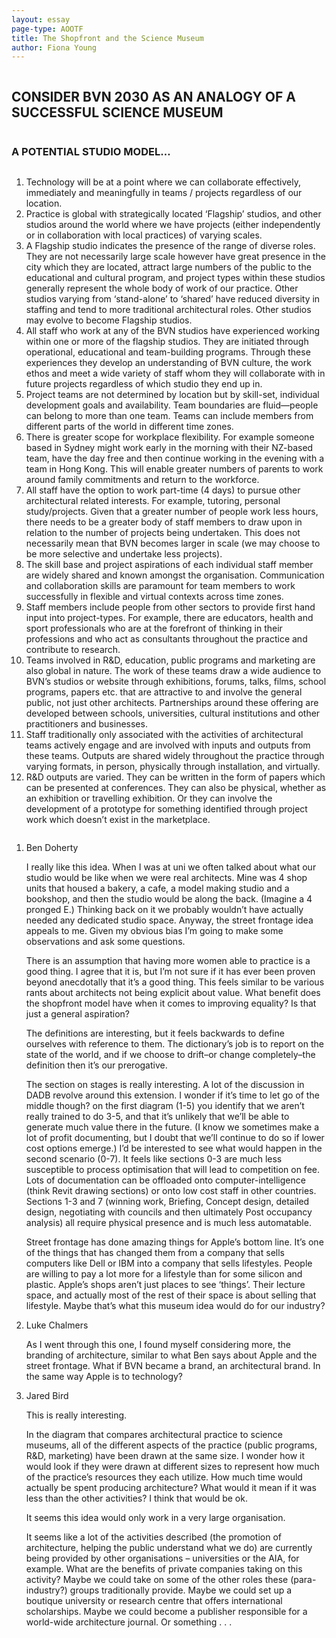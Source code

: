 ```yaml
---
layout: essay
page-type: AOOTF
title: The Shopfront and the Science Museum
author: Fiona Young
---
```


<p><a href="./The Shopfront and the Science Museum _ Tropos_files/fy_Page_02.png"><img src="./The Shopfront and the Science Museum _ Tropos_files/fy_Page_02.png" alt=""></a><br>
<a href="./The Shopfront and the Science Museum _ Tropos_files/fy_Page_03.png"><img src="./The Shopfront and the Science Museum _ Tropos_files/fy_Page_03.png" alt=""></a><br>
<a href="./The Shopfront and the Science Museum _ Tropos_files/fy_Page_04.png"><img src="./The Shopfront and the Science Museum _ Tropos_files/fy_Page_04.png" alt=""></a><br>
<a href="./The Shopfront and the Science Museum _ Tropos_files/fy_Page_05.png"><img src="./The Shopfront and the Science Museum _ Tropos_files/fy_Page_05.png" alt=""></a></p>
<h2>CONSIDER BVN 2030 AS AN ANALOGY OF A SUCCESSFUL SCIENCE MUSEUM</h2>
<p><a href="./The Shopfront and the Science Museum _ Tropos_files/fy_Page_07.png"><img src="./The Shopfront and the Science Museum _ Tropos_files/fy_Page_07.png" alt=""></a><br>
<a href="./The Shopfront and the Science Museum _ Tropos_files/fy_Page_08.png"><img src="./The Shopfront and the Science Museum _ Tropos_files/fy_Page_08.png" alt=""></a></p>
<h3>A POTENTIAL STUDIO MODEL…</h3>
<p><a href="./The Shopfront and the Science Museum _ Tropos_files/fy_Page_10.png"><img src="./The Shopfront and the Science Museum _ Tropos_files/fy_Page_10.png" alt=""></a><br>
<a href="./The Shopfront and the Science Museum _ Tropos_files/fy_Page_11.png"><img src="./The Shopfront and the Science Museum _ Tropos_files/fy_Page_11.png" alt=""></a></p>
<ol>
<li>Technology will be at a point where we can collaborate effectively, immediately and meaningfully in teams / projects regardless of our location.</li>
<li>Practice is global with strategically located ‘Flagship’ studios, and other studios around the world where we have projects (either independently or in collaboration with local practices) of varying scales.</li>
<li>A Flagship studio indicates the presence of the range of diverse roles. They are not necessarily large scale however have great presence in the city which they are located, attract large numbers of the public to the educational and cultural program, and project types within these studios generally represent the whole body of work of our practice. Other studios varying from ‘stand-alone’ to ‘shared’ have reduced diversity in staffing and tend to more traditional architectural roles. Other studios may evolve to become Flagship studios.</li>
<li>All staff who work at any of the BVN studios have experienced working within one or more of the flagship studios. They are initiated through operational, educational and team-building programs. Through these experiences they develop an understanding of BVN culture, the work ethos and meet a wide variety of staff whom they will collaborate with in future projects regardless of which studio they end up in.</li>
<li>Project teams are not determined by location but by skill-set, individual development goals and availability. Team boundaries are fluid—people can belong to more than one team. Teams can include members from different parts of the world in different time zones.</li>
<li>There is greater scope for workplace flexibility. For example someone based in Sydney might work early in the morning with their NZ-based team, have the day free and then continue working in the evening with a team in Hong Kong. This will enable greater numbers of parents to work around family commitments and return to the workforce.</li>
<li>All staff have the option to work part-time (4 days) to pursue other architectural related interests. For example, tutoring, personal study/projects. Given that a greater number of people work less hours, there needs to be a greater body of staff members to draw upon in relation to the number of projects being undertaken. This does not necessarily mean that BVN becomes larger in scale (we may choose to be more selective and undertake less projects).</li>
<li>The skill base and project aspirations of each individual staff member are widely shared and known amongst the organisation. Communication and collaboration skills are paramount for team members to work successfully in flexible and virtual contexts across time zones.</li>
<li>Staff members include people from other sectors to provide first hand input into project-types. For example, there are educators, health and sport professionals who are at the forefront of thinking in their professions and who act as consultants throughout the practice and contribute to research.</li>
<li>Teams involved in R&amp;D, education, public programs and marketing are also global in nature. The work of these teams draw a wide audience to BVN’s studios or website through exhibitions, forums, talks, films, school programs, papers etc. that are attractive to and involve the general public, not just other architects. Partnerships around these offering are developed between schools, universities, cultural institutions and other practitioners and businesses.</li>
<li>Staff traditionally only associated with the activities of architectural teams actively engage and are involved with inputs and outputs from these teams. Outputs are shared widely throughout the practice through varying formats, in person, physically through installation, and virtually.</li>
<li>R&amp;D outputs are varied. They can be written in the form of papers which can be presented at conferences. They can also be physical, whether as an exhibition or travelling exhibition. Or they can involve the development of a prototype for something identified through project work which doesn’t exist in the marketplace.</li>
</ol>
<p><a href="./The Shopfront and the Science Museum _ Tropos_files/fy_Page_13.png"><img src="./The Shopfront and the Science Museum _ Tropos_files/fy_Page_13.png" alt=""></a><br>
<a href="./The Shopfront and the Science Museum _ Tropos_files/fy_Page_14.png"><img src="./The Shopfront and the Science Museum _ Tropos_files/fy_Page_14.png" alt=""></a></p>

<ol>
	<li><span class="commenter">Ben Doherty</span>
	<p>I really like this idea. When I was at uni we often talked about what our studio would be like when we were real architects. Mine was 4 shop units that housed a bakery, a cafe, a model making studio and a bookshop, and then the studio would be along the back. (Imagine a 4 pronged E.) Thinking back on it we probably wouldn’t have actually needed any dedicated studio space. Anyway, the street frontage idea appeals to me. Given my obvious bias I’m going to make some observations and ask some questions.</p>
	<p>There is an assumption that having more women able to practice is a good thing. I agree that it is, but I’m not sure if it has ever been proven beyond anecdotally that it’s a good thing. This feels similar to be various rants about architects not being explicit about value. What benefit does the shopfront model have when it comes to improving equality? Is that just a general aspiration?</p>
	<p>The definitions are interesting, but it feels backwards to define ourselves with reference to them. The dictionary’s job is to report on the state of the world, and if we choose to drift–or change completely–the definition then it’s our prerogative.</p>
	<p>The section on stages is really interesting. A lot of the discussion in DADB revolve around this extension. I wonder if it’s time to let go of the middle though? on the first diagram (1-5) you identify that we aren’t really trained to do 3-5, and that it’s unlikely that we’ll be able to generate much value there in the future. (I know we sometimes make a lot of profit documenting, but I doubt that we’ll continue to do so if lower cost options emerge.) I’d be interested to see what would happen in the second scenario (0-7). It feels like sections 0-3 are much less susceptible to process optimisation that will lead to competition on fee. Lots of documentation can be offloaded onto computer-intelligence (think Revit drawing sections) or onto low cost staff in other countries. Sections 1-3 and 7 (winning work, Briefing, Concept design, detailed design, negotiating with councils and then ultimately Post occupancy analysis) all require physical presence and is much less automatable.</p>
	<p>Street frontage has done amazing things for Apple’s bottom line. It’s one of the things that has changed them from a company that sells computers like Dell or IBM into a company that sells lifestyles. People are willing to pay a lot more for a lifestyle than for some silicon and plastic. Apple’s shops aren’t just places to see ‘things’. Their lecture space, and actually most of the rest of their space is about selling that lifestyle. Maybe that’s what this museum idea would do for our industry?</p>
	</li>
	<li><span class="commenter">Luke Chalmers</span>
	<p>As I went through this one, I found myself considering more, the branding of architecture, similar to what Ben says about Apple and the street frontage. What if BVN became a brand, an architectural brand. In the same way Apple is to technology?</p>
	</li>
	<li><span class="commenter">Jared Bird</span>
	<p>This is really interesting.</p>
	<p>In the diagram that compares architectural practice to science museums, all of the different aspects of the practice (public programs, R&amp;D, marketing) have been drawn at the same size. I wonder how it would look if they were drawn at different sizes to represent how much of the practice’s resources they each utilize. How much time would actually be spent producing architecture? What would it mean if it was less than the other activities? I think that would be ok.</p>
	<p>It seems this idea would only work in a very large organisation.</p>
	<p>It seems like a lot of the activities described (the promotion of architecture, helping the public understand what we do) are currently being provided by other organisations – universities or the AIA, for example. What are the benefits of private companies taking on this activity? Maybe we could take on some of the other roles these (para-industry?) groups traditionally provide. Maybe we could set up a boutique university or research centre that offers international scholarships. Maybe we could become a publisher responsible for a world-wide architecture journal. Or something . . .</p>
	</li>
</ol>